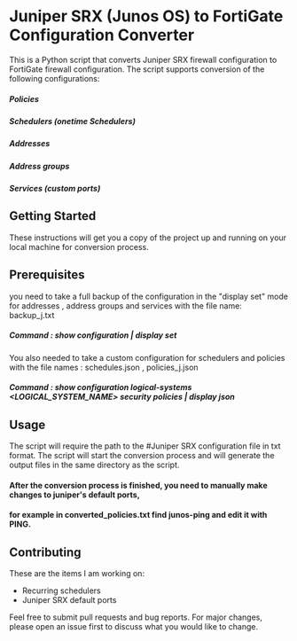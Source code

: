 # Juniper SRX (Junos OS) to FortiGate Configuration Converter



This is a Python script that converts Juniper SRX firewall configuration to FortiGate firewall configuration. The script supports conversion of the following configurations:
##### Policies 
##### Schedulers (onetime Schedulers)
##### Addresses
##### Address groups
##### Services (custom ports)



## Getting Started


These instructions will get you a copy of the project up and running on your local machine for conversion process.


## Prerequisites


you need to take a full backup of the configuration in the "display set" mode for addresses , address groups and services with the file name: backup_j.txt
##### Command : show configuration | display set


You also needed to take a custom configuration for schedulers and policies with the file names : schedules.json , policies_j.json
##### Command : show configuration logical-systems <LOGICAL_SYSTEM_NAME> security policies | display json


## Usage


The script will require the path to the #Juniper SRX configuration file in txt format.
The script will start the conversion process and will generate the output files in the same directory as the script.

#### After the conversion process is finished, you need to manually make changes to juniper's default ports, 
#### for example in converted_policies.txt find junos-ping and edit it with PING.


## Contributing

These are the items I am working on:
- Recurring schedulers
- Juniper SRX default ports

Feel free to submit pull requests and bug reports. For major changes, please open an issue first to discuss what you would like to change.


